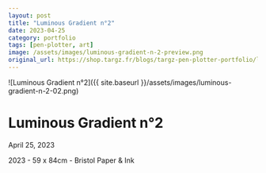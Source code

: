 ```yaml
---
layout: post
title: "Luminous Gradient n°2"
date: 2023-04-25
category: portfolio
tags: [pen-plotter, art]
image: /assets/images/luminous-gradient-n-2-preview.png
original_url: https://shop.targz.fr/blogs/targz-pen-plotter-portfolio/luminous-gradient-n-2
---
```


![Luminous Gradient n°2]({{ site.baseurl }}/assets/images/luminous-gradient-n-2-02.png)

# Luminous Gradient n°2
April 25, 2023

2023 - 59 x 84cm - Bristol Paper & Ink